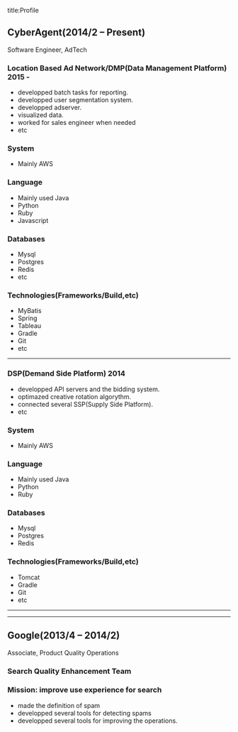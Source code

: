title:Profile

## CyberAgent(2014/2 – Present)
Software Engineer, AdTech

### Location Based Ad Network/DMP(Data Management Platform) 2015 -
* developped batch tasks for reporting.
* developped user segmentation system.
* developped adserver.
* visualized data.
* worked for sales engineer when needed
* etc

### System  
* Mainly AWS
### Language  
* Mainly used Java
* Python
* Ruby
* Javascript
### Databases  
* Mysql
* Postgres
* Redis
* etc
### Technologies(Frameworks/Build,etc)  
* MyBatis
* Spring
* Tableau
* Gradle
* Git
* etc

----

### DSP(Demand Side Platform) 2014
* developped API servers and the bidding system.
* optimazed creative rotation algorythm.
* connected several SSP(Supply Side Platform).
* etc

### System  
* Mainly AWS

### Language   
* Mainly used Java
* Python  
* Ruby

### Databases  
* Mysql
* Postgres
* Redis

### Technologies(Frameworks/Build,etc)  
* Tomcat
* Gradle
* Git
* etc

  
----
  
----
   
   
## Google(2013/4 – 2014/2)
Associate, Product Quality Operations  
  
### Search Quality Enhancement Team  
### Mission: improve use experience for search  
* made the definition of spam
* developped several tools for detecting spams
* developped several tools for improving the operations.


